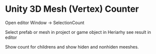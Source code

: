 # Unity 3D Mesh (Vertex) Counter

Open editor Window -> SelectionCount

Select prefab or mesh in project or game object in Heriarhy see result in editor

Show count for childrens and show hiden and nonhiden meeshes.
